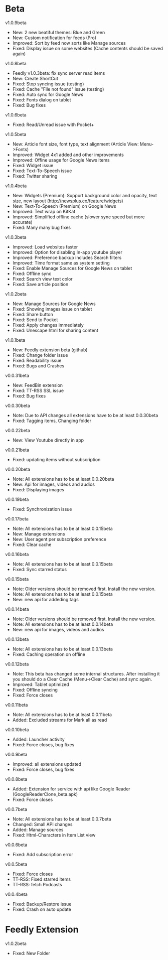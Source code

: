 Beta
====================

v1.0.9beta
* New: 2 new beatiful themes: Blue and Green
* New: Custom notification for feeds (Pro)
* Improved: Sort by feed now sorts like Manage sources
* Fixed: Display issue on some websites (Cache contents should be saved again)

v1.0.8beta
* Feedly v1.0.3beta: fix sync server read items
* New: Create ShortCut
* Fixed: Stop syncing issue (testing)
* Fixed: Cache "File not found" issue (testing)
* Fixed: Auto sync for Google News
* Fixed: Fonts dialog on tablet
* Fixed: Bug fixes

v1.0.6beta
* Fixed: Read/Unread issue with Pocket+

v1.0.5beta
* New: Article font size, font type, text alignment (Article View: Menu->Fonts)
* Improved: Widget 4x1 added and other improvements
* Improved: Offine usage for Google News items
* Fixed: Widget issue
* Fixed: Text-To-Speech issue
* Fixed: Twitter sharing

v1.0.4beta
* New: Widgets (Premium): Support background color and opacity, text size, new layout (http://newsplus.co/feature/widgets)
* New: Text-To-Speech (Premium) on Google News
* Improved: Text wrap on KitKat
* Improved: Simplified offline cache (slower sync speed but more accurate)
* Fixed: Many many bug fixes

v1.0.3beta
* Improved: Load websites faster
* Improved: Option for disabling In-app youtube player
* Improved: Preference backup includes Search filters
* Improved: Time format same as system setting
* Fixed: Enable Manage Sources for Google News on tablet
* Fixed: Offline sync
* Fixed: Search view text color
* Fixed: Save article position

v1.0.2beta
* New: Manage Sources for Google News
* Fixed: Showing images issue on tablet
* Fixed: Share button
* Fixed: Send to Pocket
* Fixed: Apply changes immediately
* Fixed: Unescape html for sharing content

v1.0.1beta
* New: Feedly extension beta (github)
* Fixed: Change folder issue
* Fixed: Readability issue
* Fixed: Bugs and Crashes

v0.0.31beta
* New: FeedBin extension
* Fixed: TT-RSS SSL issue
* Fixed: Bug fixes

v0.0.30beta
* Note: Due to API changes all extensions have to be at least 0.0.30beta
* Fixed: Tagging items, Changing folder

v0.0.22beta
* New: View Youtube directly in app

v0.0.21beta
* Fixed: updating items without subscription

v0.0.20beta
* Note: All extensions has to be at least 0.0.20beta
* New: Api for images, videos and audios
* Fixed: Displaying images

v0.0.19beta
* Fixed: Synchronization issue

v0.0.17beta
* Note: All extensions has to be at least 0.0.15beta
* New: Manage extensions
* New: User agent per subscription preference
* Fixed: Clear cache

v0.0.16beta
* Note: All extensions has to be at least 0.0.15beta
* Fixed: Sync starred status

v0.0.15beta
* Note: Older versions should be removed first. Install the new version.
* Note: All extensions has to be at least 0.0.15beta
* New: new api for addeding tags

v0.0.14beta
* Note: Older versions should be removed first. Install the new version.
* Note: All extensions has to be at least 0.0.14beta
* New: new api for images, videos and audios

v0.0.13beta
* Note: All extensions has to be at least 0.0.13beta
* Fixed: Caching operation on offline

v0.0.12beta
* Note: This beta has changed some internal structures. After installing it you should do a Clear Cache (Menu->Clear Cache) and sync again.
* Improved: Tablet optimized
* Fixed: Offline syncing
* Fixed: Force closes


v0.0.11beta
* Note: All extensions has to be at least 0.0.11beta
* Added: Excluded streams for Mark all as read

v0.0.10beta
* Added: Launcher activity
* Fixed: Force closes, bug fixes

v0.0.9beta
* Improved: all extensions updated
* Fixed: Force closes, bug fixes

v0.0.8beta
* Added: Extension for service with api like Google Reader (GoogleReaderClone_beta.apk)
* Fixed: Force closes

v0.0.7beta
* Note: All extensions has to be at least 0.0.7beta
* Changed: Small API changes
* Added: Manage sources
* Fixed: Html-Characters in Item List view

v0.0.6beta
* Fixed: Add subscription error

v0.0.5beta
* Fixed: Force closes
* TT-RSS: Fixed starred items
* TT-RSS: fetch Podcasts

v0.0.4beta
* Fixed: Backup/Restore issue
* Fixed: Crash on auto update

Feedly Extension
====================
v1.0.2beta
* Fixed: New Folder

